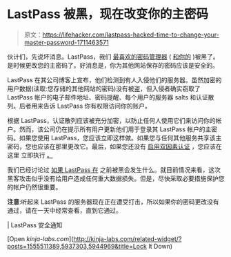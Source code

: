 # LastPass 被黑，现在改变你的主密码

> 原文：<https://lifehacker.com/lastpass-hacked-time-to-change-your-master-password-1711463571>

伙计们，先说坏消息。LastPass，我们 [最喜欢的密码管理器](https://lifehacker.com/the-intermediate-guide-to-mastering-passwords-with-last-5645162) ( [和你的](https://lifehacker.com/most-popular-password-manager-lastpass-1679554433) )被黑了。是时候更改您的主密码了。好消息是，你为其他网站保存的密码应该是安全的。



LastPass 在其公司博客上宣布，他们检测到有人入侵他们的服务器。虽然加密的用户数据(读取:您存储的其他网站的密码)没有被盗，但入侵者确实窃取了 LastPass 帐户的电子邮件地址、密码提醒、每个用户的服务器 salts 和认证散列。后者用来告诉 LastPass 你有权限访问你的账户。

根据 LastPass，认证散列应该被充分加密，以防止任何人使用它们来访问你的帐户。然而，该公司仍在提示所有用户更新他们用于登录其 LastPass 帐户的主密码。如果您使用 LastPass，您应该立即这样做。如果您与任何其他服务共享该主密码，您也应该在那里更改它。最后，如果您还没有 [启用双因素认证](https://lifehacker.com/heres-everywhere-you-should-enable-two-factor-authentic-5938565) ，您应该在这里 立即执行 [。](https://helpdesk.lastpass.com/multifactor-authentication-options/)

我们已经讨论过 [如果 LastPass 在](http://lifehacker.com/is-lastpass-secure-what-happens-if-it-gets-hacked-1555511389) 之前被黑会发生什么。就目前情况来看，这次黑客攻击似乎没有给用户造成任何重大数据损失。但是，尽快采取必要措施保护您的帐户仍然很重要。

**注意**:听起来 LastPass 的服务器现在正在遭受打击，所以如果你的密码更改没有通过，请在一天中经常查看，直到它通过。

| LastPass 安全通知

[Open *kinja-labs.com*](http://kinja-labs.com/related-widget/?posts=1555511389,5937303,5944969&title=Lock It Down)